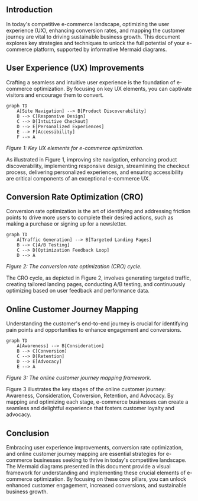 ## Introduction

In today's competitive e-commerce landscape, optimizing the user experience (UX), enhancing conversion rates, and mapping the customer journey are vital to driving sustainable business growth. This document explores key strategies and techniques to unlock the full potential of your e-commerce platform, supported by informative Mermaid diagrams.

## User Experience (UX) Improvements

Crafting a seamless and intuitive user experience is the foundation of e-commerce optimization. By focusing on key UX elements, you can captivate visitors and encourage them to convert.

```mermaid
graph TD
    A[Site Navigation] --> B[Product Discoverability]
    B --> C[Responsive Design]
    C --> D[Intuitive Checkout]
    D --> E[Personalized Experiences]
    E --> F[Accessibility]
    F --> A
```
*Figure 1: Key UX elements for e-commerce optimization.*

As illustrated in Figure 1, improving site navigation, enhancing product discoverability, implementing responsive design, streamlining the checkout process, delivering personalized experiences, and ensuring accessibility are critical components of an exceptional e-commerce UX.

## Conversion Rate Optimization (CRO)

Conversion rate optimization is the art of identifying and addressing friction points to drive more users to complete their desired actions, such as making a purchase or signing up for a newsletter.

```mermaid
graph TD
    A[Traffic Generation] --> B[Targeted Landing Pages]
    B --> C[A/B Testing]
    C --> D[Optimization Feedback Loop]
    D --> A
```
*Figure 2: The conversion rate optimization (CRO) cycle.*

The CRO cycle, as depicted in Figure 2, involves generating targeted traffic, creating tailored landing pages, conducting A/B testing, and continuously optimizing based on user feedback and performance data.

## Online Customer Journey Mapping

Understanding the customer's end-to-end journey is crucial for identifying pain points and opportunities to enhance engagement and conversions.

```mermaid
graph TD
    A[Awareness] --> B[Consideration]
    B --> C[Conversion]
    C --> D[Retention]
    D --> E[Advocacy]
    E --> A
```
*Figure 3: The online customer journey mapping framework.*

Figure 3 illustrates the key stages of the online customer journey: Awareness, Consideration, Conversion, Retention, and Advocacy. By mapping and optimizing each stage, e-commerce businesses can create a seamless and delightful experience that fosters customer loyalty and advocacy.

## Conclusion

Embracing user experience improvements, conversion rate optimization, and online customer journey mapping are essential strategies for e-commerce businesses seeking to thrive in today's competitive landscape. The Mermaid diagrams presented in this document provide a visual framework for understanding and implementing these crucial elements of e-commerce optimization. By focusing on these core pillars, you can unlock enhanced customer engagement, increased conversions, and sustainable business growth.

